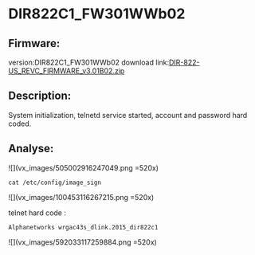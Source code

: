 # DIR822C1_FW301WWb02
## Firmware:
version:DIR822C1_FW301WWb02
download link:[DIR-822-US_REVC_FIRMWARE_v3.01B02.zip](https://support.dlink.com/resource/products/DIR-822-US/REVC/DIR-822-US_REVC_FIRMWARE_v3.01B02.zip)
## Description:
System initialization, telnetd service started, account and password hard coded.
## Analyse:
![](vx_images/505002916247049.png =520x)
```
cat /etc/config/image_sign
```
![](vx_images/100453116267215.png =520x)

telnet hard code : 
```
Alphanetworks wrgac43s_dlink.2015_dir822c1
```
![](vx_images/592033117259884.png =520x)

